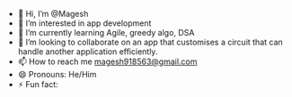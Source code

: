 - 👋 Hi, I’m @Magesh
- 👀 I’m interested in app development
- 🌱 I’m currently learning Agile, greedy algo, DSA
- 💞️ I’m looking to collaborate on an app that customises a circuit that can handle another application efficiently.
- 📫 How to reach me magesh918563@gmail.com
- 😄 Pronouns: He/Him
- ⚡ Fun fact: 

<!---
918563/918563 is a ✨ special ✨ repository because its `README.md` (this file) appears on your GitHub profile.
You can click the Preview link to take a look at your changes.
--->
